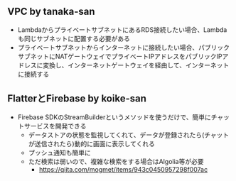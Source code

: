 ## VPC by tanaka-san

- LambdaからプライベートサブネットにあるRDS接続したい場合、Lambdaも同じサブネットに配置する必要がある
- プライベートサブネットからインターネットに接続したい場合、パブリックサブネットにNATゲートウェイでプライベートIPアドレスをパブリックIPアドレスに変換し、インターネットゲートウェイを経由して、インターネットに接続する

## FlatterとFirebase by koike-san

- Firebase SDKのStreamBuilderというメソッドを使うだけで、簡単にチャットサービスを開発できる
  - データストアの状態を監視してくれて、データが登録されたら(チャットが送信されたら)動的に画面に表示してくれる
  - プッシュ通知も簡単に
  - ただ検索は弱いので、複雑な検索をする場合はAlgolia等が必要
    - https://qiita.com/mogmet/items/943c0450957298f007ac
